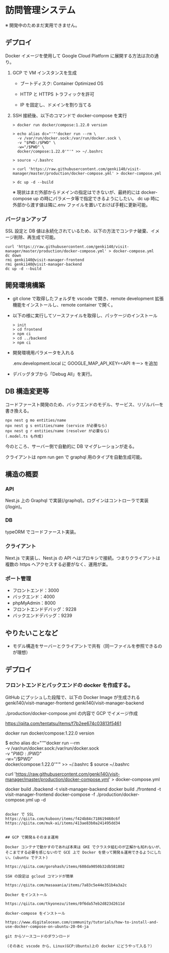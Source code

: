 # 訪問管理システム

※ 開発中のためまだ実用できません。

## デプロイ

Docker イメージを使用して Google Cloud Platform に展開する方法は次の通り。

1. GCP で VM インスタンスを生成

   - ブートディスク: Container Optimized OS

   - HTTP と HTTPS トラフィックを許可

   - IP を固定し、ドメインを割り当てる

2. SSH 接続後、以下のコマンドで docker-compose を実行

   ```
   > docker run docker/compose:1.22.0 version

   > echo alias dc="'"'docker run --rm \
     -v /var/run/docker.sock:/var/run/docker.sock \
     -v "$PWD:/$PWD" \
     -w="/$PWD" \
     docker/compose:1.22.0'"'" >> ~/.bashrc

   > source ~/.bashrc

   > curl 'https://raw.githubusercontent.com/genki140/visit-manager/master/production/docker-compose.yml' > docker-compose.yml

   > dc up -d --build
   ```

   ※ 現状はまだ外部からドメインの指定はできないが、最終的には docker-compose up の時にパラメータ等で指定できるようにしたい。
   dc up 時に外部から渡す値は隣に.env ファイルを置いておけば手軽に更新可能。

### バージョンアップ

SSL 設定と DB 値は永続化されているため、以下の方法でコンテナ破棄、イメージ削除、再生成で可能。

```
curl 'https://raw.githubusercontent.com/genki140/visit-manager/master/production/docker-compose.yml' > docker-compose.yml
dc down
rmi genki140@visit-manager-frontend
rmi genki140@visit-manager-backend
dc up -d --build
```

## 開発環境構築

- git clone で取得したフォルダを vscode で開き、remote development 拡張機能をインストールし、remote container で開く。

- 以下の様に実行してソースファイルを取得し、パッケージのインストール

  ```
  > init
  > cd frontend
  > npm ci
  > cd ../backend
  > npm ci
  ```

- 開発環境用パラメータを入れる

  .env.development.local に GOOGLE_MAP_API_KEY=<API キー> を追加

- デバッグタブから「Debug All」を実行。

## DB 構造変更等

コードファースト開発のため、バックエンドのモデル、サービス、リゾルバ―を書き換える。

```
npx nest g mo entities/name
npx nest g s entities/name (service が必要なら)
npx nest g r entities/name (resolver が必要なら)
(.model.ts も作成)
```

今のところ、サーバー側で自動的に DB マイグレーションが走る。

クライアントは npm run gen で graphql 用のタイプを自動生成可能。

## 構造の概要

### API

Nest.js 上の Graphql で実装(/graphql)。ログインはコントローラで実装(/login)。

### DB

typeORM でコードファースト実装。

### クライアント

Next.js で実装し、Nest.js の API へはプロキシで接続。つまりクライアントは複数の https へアクセスする必要がなく、運用が楽。

###

### ポート管理

- フロントエンド：3000
- バックエンド：4000
- phpMyAdmin：8000
- フロントエンドデバッグ：9228
- バックエンドデバッグ：9239

## やりたいことなど

- モデル構造をサーバーとクライアントで共有（同一ファイルを参照できるのが理想）

## デプロイ

### フロントエンドとバックエンドの docker を作成する。

GitHub にプッシュした段階で、以下の Docker Image が生成される
genki140/visit-manager-frontend
genki140/visit-manager-backend

./production/docker-compose.yml の内容で GCP でイメージ作成

https://qiita.com/tentatsu/items/f7b2ee674c03813f5461

docker run docker/compose:1.22.0 version

$ echo alias dc="'"'docker run --rm \
 -v /var/run/docker.sock:/var/run/docker.sock \
 -v "$PWD:/$PWD" \
 -w="/$PWD" \
    docker/compose:1.22.0'"'" >> ~/.bashrc
$ source ~/.bashrc

curl 'https://raw.githubusercontent.com/genki140/visit-manager/master/production/docker-compose.yml' > docker-compose.yml

docker build ./backend -t visit-manager-backend
docker build ./frontend -t visit-manager-frontend
docker-compose -f ./production/docker-compose.yml up -d

```

docker で SSL
https://qiita.com/kuboon/items/f424b84c718619460c6f
https://qiita.com/muk-ai/items/413ae83b0a241495dd34


## GCP で開発＆そのまま運用

Docker コンテナで動かすのであれば本来は GKE でクラスタ組むのが正解かも知れないが、そこまでする必要を感じないので GCE 上で Docker を使って開発＆運用できるようにしたい。(ubuntu でテスト)

https://qiita.com/gorohash/items/608da9050b32db581802

SSH の設定は gcloud コマンドが簡単

https://qiita.com/masaaania/items/7a83c5e44e351b4a3a2c

Docker をインストール

https://qiita.com/tkyonezu/items/0f6da57eb2d823d2611d

docker-compose をインストール

https://www.digitalocean.com/community/tutorials/how-to-install-and-use-docker-compose-on-ubuntu-20-04-ja

git からソースコードのダウンロード

（そのあと vscode から、Linux(GCP:Ubuntu)上の docker にどうやって入る？）


```
